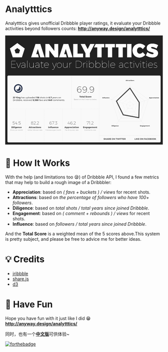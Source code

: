 # Analytttics
Analytttics gives unofficial Dribbble player ratings, it evaluate your Dribbble activities beyond followers counts: **http://anyway.design/analytttics/**


![](https://raw.githubusercontent.com/JJYing/Analytttics/master/preview.png)


# 📐 How It Works
With the help (and limitations too 😪) of Dribbble API, I found a few metrics that may help to build a rough image of a Dribbbler:

* **Appreciation**: based on *( favs + buckets ) / views* for recent shots.
* **Attractions**: based on *the percentage of followers who have 100+ followers*.
* **Diligence**: based on *total shots / total years since joined Dribbble*.
* **Engagement**: based on *( comment + rebounds ) / views* for recent shots.
* **Influence**: based on *followers / total years since joined Dribbble*.

And the **Total Score** is a weighted mean of the 5 scores above.This system is pretty subject, and please be free to advice me for better ideas. 

# 💡 Credits
- [jribbble](https://github.com/tylergaw/jribbble)
- [share.js](https://github.com/overtrue/share.js)
- [d3](https://github.com/d3/d3)

# 🎉 Have Fun
Hope you have fun with it just like I did 😁
**http://anyway.design/analytttics/**

同时，也有一个[**中文版**](http://anyway.design/analytttics/index-cn.php?s=github)可供体验~

[![forthebadge](http://forthebadge.com/images/badges/built-with-love.svg)](http://forthebadge.com)